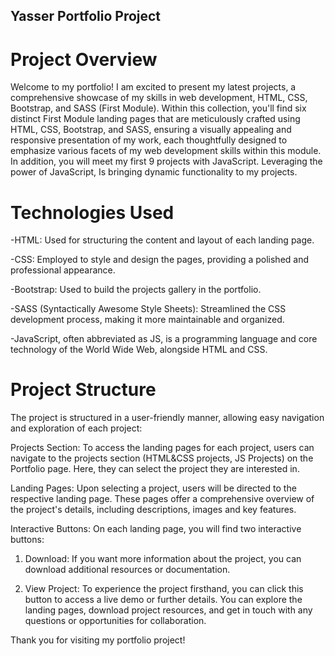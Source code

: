 ## Yasser Portfolio Project

# Project Overview
Welcome to my portfolio! I am excited to present my latest projects, a comprehensive showcase of my skills in web development, HTML, CSS, Bootstrap, and SASS (First Module). Within this collection, you'll find six distinct First Module landing pages that are meticulously crafted using HTML, CSS, Bootstrap, and SASS, ensuring a visually appealing and responsive presentation of my work, each thoughtfully designed to emphasize various facets of my web development skills within this module. In addition, you will meet my first 9 projects with JavaScript. Leveraging the power of JavaScript, Is bringing dynamic functionality to my projects.



# Technologies Used
-HTML: Used for structuring the content and layout of each landing page.

-CSS: Employed to style and design the pages, providing a polished and professional appearance.

-Bootstrap: Used to build the projects gallery in the portfolio.

-SASS (Syntactically Awesome Style Sheets): Streamlined the CSS development process, making it more maintainable and organized.

-JavaScript, often abbreviated as JS, is a programming language and core technology of the World Wide Web, alongside HTML and CSS. 

# Project Structure
The project is structured in a user-friendly manner, allowing easy navigation and exploration of each project:

Projects Section: To access the landing pages for each project, users can navigate to the projects section (HTML&CSS projects, JS Projects) on the Portfolio page. Here, they can select the project they are interested in.

Landing Pages: Upon selecting a project, users will be directed to the respective landing page. These pages offer a comprehensive overview of the project's details, including descriptions, images and key features.

Interactive Buttons: On each landing page, you will find two interactive buttons:

1. Download: If you want more information about the project, you can download additional resources or documentation.

2. View Project: To experience the project firsthand, you can click this button to access a live demo or further details.
You can explore the landing pages, download project resources, and get in touch with any questions or opportunities for collaboration.

Thank you for visiting my portfolio project!









